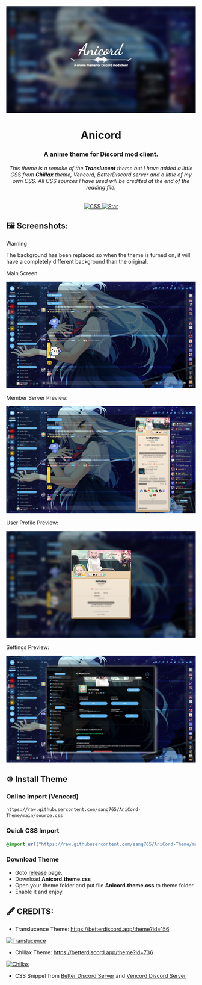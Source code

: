 <!-- HEAD PAGE -->
<div align="center">
  <img src="assets/projectbanner.png" alt="Anicord" width="550">
  <h1><strong>Anicord</strong></h1>
  <h3>A <strong>anime</strong> theme for Discord mod client.</h3>
  <h6>This theme is a remake of the <strong>Translucent</strong> theme but I have added a little CSS from <strong>Chillax</strong> theme, Vencord, BetterDiscord server and a little of my own CSS. All CSS sources I have used will be credited at the end of the reading file.</h6>
</div>

<p align="center">
  <a href="https://github.com/sang765/AniCord-Theme" style="pointer-events: none; cursor: default;">
    <img src="https://ziadoua.github.io/m3-Markdown-Badges/badges/CSS/css3.svg" alt="CSS">
    <img src="https://m3-markdown-badges.vercel.app/stars/7/3/sang765/AniCord-Theme" alt="Star">
  </a>
</p>

<!-- BODY -->

## 🖼️ Screenshots:
>[!WARNING]
> The background has been replaced so when the theme is turned on, it will have a completely different background than the original.

Main Screen:

<img src="assets/main.png" alt="Main Screen">

Member Server Preview:

<img src="assets/member.png" alt="Member Server Preview">

User Profile Preview:

<img src="assets/userprofile.png" alt="User Profile">

Settings Preview:

<img src="assets/settings.png" alt="Settings Preview">


## ⚙️ Install Theme
### Online Import (Vencord)

```
https://raw.githubusercontent.com/sang765/AniCord-Theme/main/source.css
```

### Quick CSS Import

```css
@import url("https://raw.githubusercontent.com/sang765/AniCord-Theme/main/source.css");
```

### Download Theme
- Goto [release](https://github.com/sang765/AniCord-Theme/releases) page.
- Download **Anicord.theme.css**
- Open your theme folder and put file **Anicord.theme.css** to theme folder
- Enable it and enjoy.



## 🖋️ CREDITS:
- Translucence Theme: https://betterdiscord.app/theme?id=156

<a href="https://betterdiscord.app/theme?id=156"><img src="https://images-ext-2.discordapp.net/external/QDSBRxPptJ9sGP_tp_zl_-P5PCy8T4To3qewzI_kf_k/https/betterdiscord.app/image/339?" alt="Translucence"></a>

- Chillax Theme: https://betterdiscord.app/theme?id=736

<a href="https://betterdiscord.app/theme?id=736"><img src="https://images-ext-2.discordapp.net/external/q2ARW13l3EG6jb0QG14VynEwVvenrLEcflM6ReyLQT0/https/betterdiscord.app/Image/1393?" alt="Chillax"></a>

- CSS Snippet from [Better Discord Server](https://discord.gg/0Tmfo5ZbORCRqbAd) and [Vencord Discord Server](https://discord.gg/vencord)

